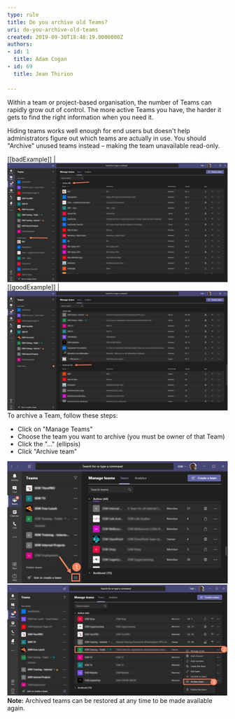 ```yaml
---
type: rule
title: Do you archive old Teams?
uri: do-you-archive-old-teams
created: 2019-09-30T18:48:19.0000000Z
authors:
- id: 1
  title: Adam Cogan
- id: 69
  title: Jean Thirion

---
```


Within a team or project-based organisation, the number of Teams can rapidly grow out of control. The more active Teams you have, the harder it gets to find the right information when you need it.
 
Hiding teams works well enough for end users but doesn't help administrators figure out which teams are actually in use. You should "Archive" unused teams instead – making the team unavailable read-only.

[[badExample]]
| ![Lots of old and test teams](old-teams-bad.png)
[[goodExample]]
| ![Old teams are archived](old-teams-good.jpg)
To archive a Team, follow these steps:



- Click on "Manage Teams"
- Choose the team you want to archive (you must be owner of that Team)
- Click the "..." (ellipsis)
- Click "Archive team"


![Clicking "Manage Teams"](old-teams-how1.jpg)
![Clicking "Ellipsis" | "Archive Team"](old-teams-how2.png)
**Note:** Archived teams can be restored at any time to be made available again.
